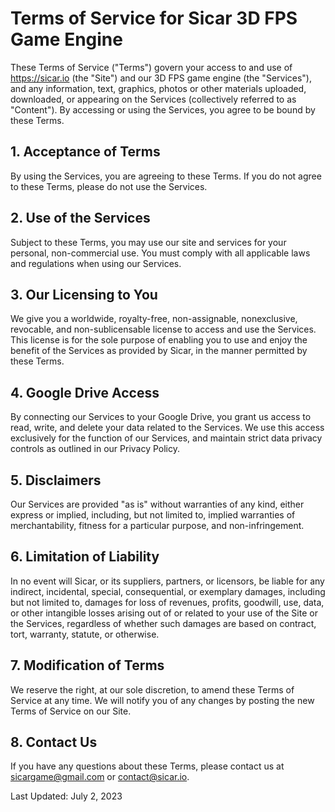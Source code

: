 # Terms of Service for Sicar 3D FPS Game Engine

These Terms of Service ("Terms") govern your access to and use of https://sicar.io (the "Site") and our 3D FPS game engine (the "Services"), and any information, text, graphics, photos or other materials uploaded, downloaded, or appearing on the Services (collectively referred to as "Content"). By accessing or using the Services, you agree to be bound by these Terms.

## 1. Acceptance of Terms

By using the Services, you are agreeing to these Terms. If you do not agree to these Terms, please do not use the Services.

## 2. Use of the Services

Subject to these Terms, you may use our site and services for your personal, non-commercial use. You must comply with all applicable laws and regulations when using our Services.

## 3. Our Licensing to You

We give you a worldwide, royalty-free, non-assignable, nonexclusive, revocable, and non-sublicensable license to access and use the Services. This license is for the sole purpose of enabling you to use and enjoy the benefit of the Services as provided by Sicar, in the manner permitted by these Terms.

## 4. Google Drive Access

By connecting our Services to your Google Drive, you grant us access to read, write, and delete your data related to the Services. We use this access exclusively for the function of our Services, and maintain strict data privacy controls as outlined in our Privacy Policy.

## 5. Disclaimers

Our Services are provided "as is" without warranties of any kind, either express or implied, including, but not limited to, implied warranties of merchantability, fitness for a particular purpose, and non-infringement.

## 6. Limitation of Liability

In no event will Sicar, or its suppliers, partners, or licensors, be liable for any indirect, incidental, special, consequential, or exemplary damages, including but not limited to, damages for loss of revenues, profits, goodwill, use, data, or other intangible losses arising out of or related to your use of the Site or the Services, regardless of whether such damages are based on contract, tort, warranty, statute, or otherwise.

## 7. Modification of Terms

We reserve the right, at our sole discretion, to amend these Terms of Service at any time. We will notify you of any changes by posting the new Terms of Service on our Site.

## 8. Contact Us

If you have any questions about these Terms, please contact us at sicargame@gmail.com or contact@sicar.io.

Last Updated: July 2, 2023
